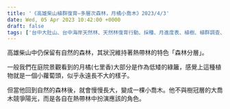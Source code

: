 ```yaml
---
title: '《高雄柴山植群復育—多層次森林，月橘小喬木》2023/4/3'
date: Wed, 05 Apr 2023 10:42:00 +0000
draft: false
tags: ['台中大肚山、台中海岸天然林、天然林復育行動、採種、月進度表、植樹、植群調查、育苗、花蓮低地原生植群復育行動、苗栗西部丘陵原生植物復育、高雄柴山復育行動', '小喬木', '復育短文分享', '月橘', '活動訊息及短文', '高雄柴山']
---
```


高雄柴山中仍保留有自然的森林，其狀況維持著熱帶林的特色「森林分層」。

一般我們在庭院景觀看到的月橘(七里香)大部分是作為低矮的綠籬，感覺上這種植物就是一個小蘿蔔頭，似乎永遠長不大的樣子。

但當他回到自然的森林後，就會慢慢長大，變成一棵小喬木。他不與樹冠層的大喬木競爭陽光，而是各自在熱帶林中扮演應該的角色。